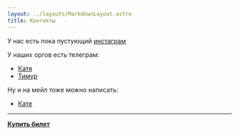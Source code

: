 ```yaml
---
layout: ../layouts/MarkdownLayout.astro
title: Контакты
---
```


У нас есть пока пустующий [инстаграм](https://www.instagram.com/neuconf_berlin/)

У наших оргов есть телеграм:
- [Катя](https://t.me/Kaitherina)
- [Тимур](http://t.me/noob001)

Ну и на мейл тоже можно написать: 
- [Кате](kaitherinayrd@gmail.com)

---

[**Купить билет**](/tickets/)
